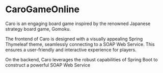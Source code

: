 # CaroGameOnline
Caro is an engaging board game inspired by the renowned Japanese strategy board game, Gomoku.

The frontend of Caro is designed with a visually appealing Spring Thymeleaf theme, seamlessly connecting to a SOAP Web Service. This ensures a user-friendly and interactive experience for players.

On the backend, Caro leverages the robust capabilities of Spring Boot to construct a powerful SOAP Web Service 
